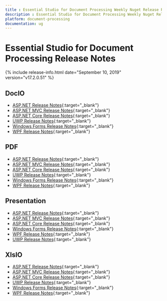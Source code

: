```yaml
---
title : Essential Studio for Document Processing Weekly Nuget Release Release Notes  
description : Essential Studio for Document Processing Weekly Nuget Release Release Notes  
platform: document-processing
documentation: ug
---
```


# Essential Studio for Document Processing  Release Notes  

{% include release-info.html date="September 10, 2019" version="v17.2.0.51" %} 

## DocIO

* [ASP.NET Release Notes](/aspnet/release-notes/v17.2.0.51#docio){:target="_blank"}
* [ASP.NET MVC Release Notes](/aspnetmvc/release-notes/v17.2.0.51#docio){:target="_blank"}
* [ASP.NET Core Release Notes](/aspnet-core/release-notes/v17.2.0.51#docio){:target="_blank"}
* [UWP Release Notes](/uwp/release-notes/v17.2.0.51#docio){:target="_blank"}
* [Windows Forms Release Notes](/windowsforms/release-notes/v17.2.0.51#docio){:target="_blank"}
* [WPF Release Notes](/wpf/release-notes/v17.2.0.51#docio){:target="_blank"}


## PDF

* [ASP.NET Release Notes](/aspnet/release-notes/v17.2.0.51#pdf){:target="_blank"}
* [ASP.NET MVC Release Notes](/aspnetmvc/release-notes/v17.2.0.51#pdf){:target="_blank"}
* [ASP.NET Core Release Notes](/aspnet-core/release-notes/v17.2.0.51#pdf){:target="_blank"}
* [UWP Release Notes](/uwp/release-notes/v17.2.0.51#pdf){:target="_blank"}
* [Windows Forms Release Notes](/windowsforms/release-notes/v17.2.0.51#pdf){:target="_blank"}
* [WPF Release Notes](/wpf/release-notes/v17.2.0.51#pdf){:target="_blank"}


## Presentation

* [ASP.NET Release Notes](/aspnet/release-notes/v17.2.0.51#presentation){:target="_blank"}
* [ASP.NET MVC Release Notes](/aspnetmvc/release-notes/v17.2.0.51#presentation){:target="_blank"}
* [ASP.NET Core Release Notes](/aspnet-core/release-notes/v17.2.0.51#presentation){:target="_blank"}
* [Windows Forms Release Notes](/windowsforms/release-notes/v17.2.0.51#presentation){:target="_blank"}
* [WPF Release Notes](/wpf/release-notes/v17.2.0.51#presentation){:target="_blank"}
* [UWP Release Notes](/uwp/release-notes/v17.2.0.51#presentation){:target="_blank"}


## XlsIO

* [ASP.NET Release Notes](/aspnet/release-notes/v17.2.0.51#xlsio){:target="_blank"}
* [ASP.NET MVC Release Notes](/aspnetmvc/release-notes/v17.2.0.51#xlsio){:target="_blank"}
* [ASP.NET Core Release Notes](/aspnet-core/release-notes/v17.2.0.51#xlsio){:target="_blank"}
* [UWP Release Notes](/uwp/release-notes/v17.2.0.51#xlsio){:target="_blank"}
* [Windows Forms Release Notes](/windowsforms/release-notes/v17.2.0.51#xlsio){:target="_blank"}
* [WPF Release Notes](/wpf/release-notes/v17.2.0.51#xlsio){:target="_blank"}